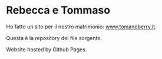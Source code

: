 # Rebecca e Tommaso
Ho fatto un sito per il nostro matrimonio: www.tomandberry.it.

Questa è la repository dei file sorgente.

Website hosted by Github Pages.

